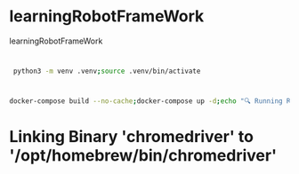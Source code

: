 # learningRobotFrameWork
learningRobotFrameWork


# 
```bash
 python3 -m venv .venv;source .venv/bin/activate      
```
# 
```bash
docker-compose build --no-cache;docker-compose up -d;echo "🔍 Running Robot Framework tests…";mkdir -p "$ROBOT_REPORTS";docker-compose run --rm test-runner
```

# Linking Binary 'chromedriver' to '/opt/homebrew/bin/chromedriver'